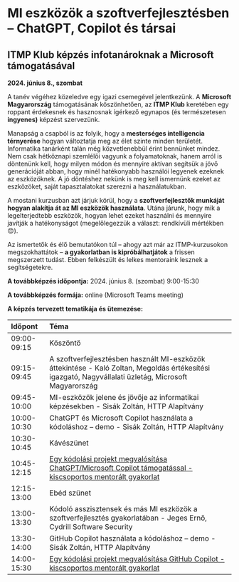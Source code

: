 
# MI eszközök a szoftverfejlesztésben – ChatGPT, Copilot és társai

## ITMP Klub képzés infotanároknak a Microsoft támogatásával
**2024. június 8., szombat**

A tanév végéhez közeledve egy igazi csemegével jelentkezünk. A **Microsoft Magyarország** támogatásának köszönhetően, az **ITMP Klub** keretében egy roppant érdekesnek és hasznosnak ígérkező egynapos (és természetesen **ingyenes)** képzést szervezünk.

Manapság a csapból is az folyik, hogy a **mesterséges intelligencia térnyerése** hogyan változtatja meg az élet szinte minden területét. Informatika tanárként talán még közvetlenebbül érint bennünket mindez. Nem csak hétköznapi szemlélői vagyunk a folyamatoknak, hanem arról is döntenünk kell, hogy milyen módon és mennyire aktívan segítsük a jövő generációját abban, hogy minél hatékonyabb használói legyenek ezeknek az eszközöknek. A jó döntéshez nekünk is meg kell ismernünk ezeket az eszközöket, saját tapasztalatokat szerezni a használatukban.

A mostani kurzusban azt járjuk körül, hogy a **szoftverfejlesztők munkáját hogyan alakítja át az MI eszközök használata**. Utána járunk, hogy mik a legelterjedtebb eszközök, hogyan lehet ezeket használni és mennyire javítják a hatékonyságot (megelőlegezzük a választ: rendkívüli mértékben 😊).

Az ismertetők és élő bemutatókon túl – ahogy azt már az ITMP-kurzusokon megszokhattátok – **a gyakorlatban is kipróbálhatjátok** a frissen megszerzett tudást. Ebben felkészült és lelkes mentoraink lesznek a segítségetekre.

**A továbbképzés időpontja:** 2024. június 8. (szombat) 9:00-15:30

**A továbbképzés formája:** online (Microsoft Teams meeting)

**A képzés tervezett tematikája és ütemezése:**

|Időpont|Téma|
| :- | :- |
|09:00-09:15|Köszöntő|
|09:15-09:45|A szoftverfejlesztésben használt MI-eszközök áttekintése - Kaló Zoltan, Megoldás értékesítési igazgató, Nagyvállalati üzletág, Microsoft Magyarország|
|09:45-10:00|MI-eszközök jelene és jövője az informatikai képzésekben - Sisák Zoltán, HTTP Alapítvány|
|10:00-10:30|ChatGPT és Microsoft Copilot használata a kódoláshoz – demo - Sisák Zoltán, HTTP Alapítvány|
|10:30-10:45|Kávészünet|
|10:45-12:15|[Egy kódolási projekt megvalósítása ChatGPT/Microsoft Copilot támogatással - kiscsoportos mentorált gyakorlat](workshop-1-project-chatgpt.md)|
|12:15-13:00|Ebéd szünet
|13:00-13:30|Kódoló asszisztensek és más MI eszközök a szoftverfejlesztés gyakorlatában - Jeges Ernő, Cydrill Software Security|
|13:30-14:00|GitHub Copilot használata a kódoláshoz – demo - Sisák Zoltán, HTTP Alapítvány|
|14:00-15:30|[Egy kódolási projekt megvalósítása GitHub Copilot - kiscsoportos mentorált gyakorlat](workshop-2-project-copilot-codeium.md)|
